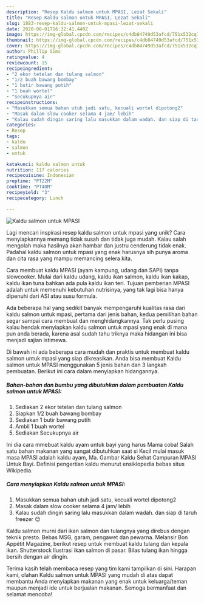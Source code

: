 ```yaml
---
description: "Resep Kaldu salmon untuk MPASI, Lezat Sekali"
title: "Resep Kaldu salmon untuk MPASI, Lezat Sekali"
slug: 1883-resep-kaldu-salmon-untuk-mpasi-lezat-sekali
date: 2020-06-01T16:32:41.440Z
image: https://img-global.cpcdn.com/recipes/c4db84749d53afcd/751x532cq70/kaldu-salmon-untuk-mpasi-foto-resep-utama.jpg
thumbnail: https://img-global.cpcdn.com/recipes/c4db84749d53afcd/751x532cq70/kaldu-salmon-untuk-mpasi-foto-resep-utama.jpg
cover: https://img-global.cpcdn.com/recipes/c4db84749d53afcd/751x532cq70/kaldu-salmon-untuk-mpasi-foto-resep-utama.jpg
author: Phillip Sims
ratingvalue: 4
reviewcount: 15
recipeingredient:
- "2 ekor tetelan dan tulang salmon"
- "1/2 buah bawang bombay"
- "1 butir bawang putih"
- "1 buah wortel"
- "Secukupnya air"
recipeinstructions:
- "Masukkan semua bahan utuh jadi satu, kecuali wortel dipotong2"
- "Masak dalam slow cooker selama 4 jam/ lebih"
- "Kalau sudah dingin saring lalu masukkan dalam wadah. dan siap di taruh freezer 😊"
categories:
- Resep
tags:
- kaldu
- salmon
- untuk

katakunci: kaldu salmon untuk 
nutrition: 117 calories
recipecuisine: Indonesian
preptime: "PT22M"
cooktime: "PT40M"
recipeyield: "3"
recipecategory: Lunch

---
```



![Kaldu salmon untuk MPASI](https://img-global.cpcdn.com/recipes/c4db84749d53afcd/751x532cq70/kaldu-salmon-untuk-mpasi-foto-resep-utama.jpg)

Lagi mencari inspirasi resep kaldu salmon untuk mpasi yang unik? Cara menyiapkannya memang tidak susah dan tidak juga mudah. Kalau salah mengolah maka hasilnya akan hambar dan justru cenderung tidak enak. Padahal kaldu salmon untuk mpasi yang enak harusnya sih punya aroma dan cita rasa yang mampu memancing selera kita.

Cara membuat kaldu MPASI (ayam kampung, udang dan SAPI) tanpa slowcooker. Mulai dari kaldu udang, kaldu ikan salmon, kaldu ikan kakap, kaldu ikan tuna bahkan ada pula kaldu ikan teri. Tujuan pemberian MPASI adalah untuk memenuhi kebutuhan nutrisinya, yang tak lagi bisa hanya dipenuhi dari ASI atau susu formula.

Ada beberapa hal yang sedikit banyak mempengaruhi kualitas rasa dari kaldu salmon untuk mpasi, pertama dari jenis bahan, kedua pemilihan bahan segar sampai cara membuat dan menghidangkannya. Tak perlu pusing kalau hendak menyiapkan kaldu salmon untuk mpasi yang enak di mana pun anda berada, karena asal sudah tahu triknya maka hidangan ini bisa menjadi sajian istimewa.


Di bawah ini ada beberapa cara mudah dan praktis untuk membuat kaldu salmon untuk mpasi yang siap dikreasikan. Anda bisa membuat Kaldu salmon untuk MPASI menggunakan 5 jenis bahan dan 3 langkah pembuatan. Berikut ini cara dalam menyiapkan hidangannya.

<!--inarticleads1-->

##### Bahan-bahan dan bumbu yang dibutuhkan dalam pembuatan Kaldu salmon untuk MPASI:

1. Sediakan 2 ekor tetelan dan tulang salmon
1. Siapkan 1/2 buah bawang bombay
1. Sediakan 1 butir bawang putih
1. Ambil 1 buah wortel
1. Sediakan Secukupnya air


Ini dia cara mmebuat kaldu ayam untuk bayi yang harus Mama coba! Salah satu bahan makanan yang sangat dibutuhkan saat si Kecil mulai masuk masa MPASI adalah kaldu ayam, Ma. Gambar Kaldu Sehat Campuran MPASI Untuk Bayi. Definisi pengertian kaldu menurut ensiklopedia bebas situs Wikipedia. 

<!--inarticleads2-->

##### Cara menyiapkan Kaldu salmon untuk MPASI:

1. Masukkan semua bahan utuh jadi satu, kecuali wortel dipotong2
1. Masak dalam slow cooker selama 4 jam/ lebih
1. Kalau sudah dingin saring lalu masukkan dalam wadah. dan siap di taruh freezer 😊


Kaldu salmon murni dari ikan salmon dan tulangnya yang direbus dengan teknik presto. Bebas MSG, garam, pengawet dan pewarna. Melansir Bon Appétit Magazine, berikut resep untuk membuat kaldu tulang dan kepala ikan. Shutterstock Ilustrasi ikan salmon di pasar. Bilas tulang ikan hingga bersih dengan air dingin. 

Terima kasih telah membaca resep yang tim kami tampilkan di sini. Harapan kami, olahan Kaldu salmon untuk MPASI yang mudah di atas dapat membantu Anda menyiapkan makanan yang enak untuk keluarga/teman maupun menjadi ide untuk berjualan makanan. Semoga bermanfaat dan selamat mencoba!
